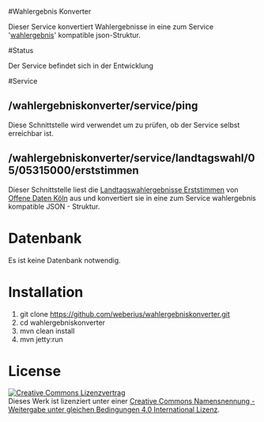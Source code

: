 #Wahlergebnis Konverter

Dieser Service konvertiert Wahlergebnisse in eine zum Service '[wahlergebnis](https://github.com/weberius/wahlergebnis)' kompatible json-Struktur. 

#Status

Der Service befindet sich in der Entwicklung

#Service

## /wahlergebniskonverter/service/ping

Diese Schnittstelle wird verwendet um zu prüfen, ob der Service selbst erreichbar ist.

## /wahlergebniskonverter/service/landtagswahl/05/05315000/erststimmen

Dieser Schnittstelle liest die [Landtagswahlergebnisse Erststimmen](https://www.offenedaten-koeln.de/dataset/landtagswahl-2012-erststimmen) von [Offene Daten Köln](https://www.offenedaten-koeln.de/) aus und konvertiert sie in eine zum Service wahlergebnis kompatible JSON - Struktur.

# Datenbank

Es ist keine Datenbank notwendig.

# Installation

1. git clone https://github.com/weberius/wahlergebniskonverter.git
2. cd wahlergebniskonverter
3. mvn clean install
4. mvn jetty:run

# License

<a rel="license" href="http://creativecommons.org/licenses/by-sa/4.0/"><img alt="Creative Commons Lizenzvertrag" style="border-width:0" src="https://i.creativecommons.org/l/by-sa/4.0/88x31.png" /></a><br />Dieses Werk ist lizenziert unter einer <a rel="license" href="http://creativecommons.org/licenses/by-sa/4.0/">Creative Commons Namensnennung - Weitergabe unter gleichen Bedingungen 4.0 International Lizenz</a>.
